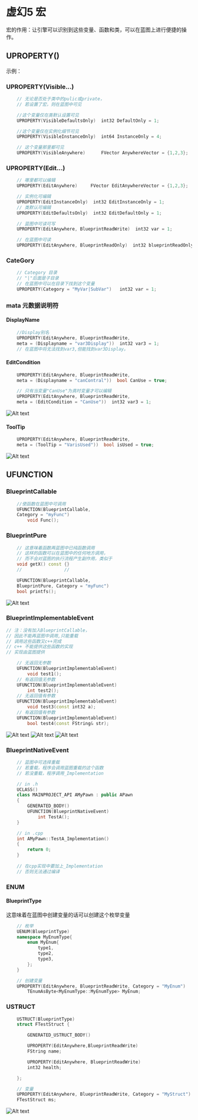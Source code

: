 # 虚幻5 宏
宏的作用：让引擎可以识别到这些变量、函数和类，可以在蓝图上进行便捷的操作。

## UPROPERTY()
示例：
### UPROPERTY(Visible...)
```cpp
    // 无论是否处于类中的pulic或private，
    // 若设置了宏，则在蓝图中可见

    //这个变量仅在类默认设置可见
    UPROPERTY(VisibleDefaultsOnly)  int32 DefaultOnly = 1; 

    //这个变量仅在实例化细节可见
    UPROPERTY(VisibleInstanceOnly)  int64 InstanceOnly = 4;

    // 这个变量那里都可见
    UPROPERTY(VisibleAnywhere)      FVector AnywhereVector = {1,2,3};
```
### UPROPERTY(Edit...)
```cpp
    // 哪里都可以编辑
    UPROPERTY(EditAnywhere)     FVector EditAnywhereVector = {1,2,3};

    // 实例化可编辑
    UPROPERTY(EditInstanceOnly)  int32 EditInstanceOnly = 1; 
    // 类默认可编辑
    UPROPERTY(EditDefaultsOnly)  int32 EditDefaultOnly = 1; 

    // 蓝图中可读可写
    UPROPERTY(EditAnywhere, BlueprintReadWrite)  int32 var = 1; 

    // 在蓝图中可读
    UPROPERTY(EditAnywhere, BlueprintReadOnly)  int32 blueprintReadOnly = 1; 
```
### CateGory 
```cpp
    // Category 目录
    // "|"后面是子目录
    // 在蓝图中可以在目录下找到这个变量
    UPROPERTY(Category = "MyVar|SubVar")   int32 var = 1;
```
### mata 元数据说明符
#### DisplayName
```cpp
    //Display别名
    UPROPERTY(EditAnywhere, BlueprintReadWrite,
    meta = (Displayname = "var3Display"))  int32 var3 = 1; 
    // 在蓝图中将无法找到var3,但能找到var3Display。
```
#### EditCondition
```cpp
    UPROPERTY(EditAnywhere, BlueprintReadWrite,
    meta = (Displayname = "canContral"))  bool CanUse = true; 

    // 只有当变量"CanUse"为真时变量才可以编辑
    UPROPERTY(EditAnywhere, BlueprintReadWrite,
    meta = (EditCondition = "CanUse"))  int32 var3 = 1; 
```
![Alt text](/Image/image.png)
#### ToolTip
```cpp
    UPROPERTY(EditAnywhere, BlueprintReadWrite,
    meta = (ToolTip = "VarisUsed"))  bool isUsed = true; 

```
![Alt text](/Image/image2.png)

## UFUNCTION
### BlueprintCallable
```cpp
    //使函数在蓝图中可调用
    UFUNCTION(BlueprintCallable,
    Category = "myFunc")
        void Func();
```
### BlueprintPure
```cpp
    // 这意味着函数再蓝图中已纯函数调用
    // 这样的函数可以在蓝图中的任何地方调用，
    // 而不会对蓝图的执行流程产生副作用，类似于
    void getX() const {}
    //                //

    UFUNCTION(BlueprintCallable,
    BlueprintPure, Category = "myFunc")
    bool printfs();
```
![Alt text](image-3.png)
### BlueprintImplementableEvent
```cpp
// 注：没有加入BlueprintCallable，
// 因此不能再蓝图中调用,只能重载
// 调用这些函数又c++完成
// c++ 不能提供这些函数的实现
// 实现由蓝图提供

    // 无返回无参数
    UFUNCTION(BlueprintImplementableEvent)
        void test1();
    // 有返回值无参数
    UFUNCTION(BlueprintImplementableEvent)
        int test2();
    // 无返回值有参数
    UFUNCTION(BlueprintImplementableEvent)
        void test3(const int32 a);
    // 有返回值有参数
    UFUNCTION(BlueprintImplementableEvent)
        bool test4(const FString& str);    
```
![Alt text](image.png)
![Alt text](image-1.png)
![Alt text](image-2.png)

### BlueprintNativeEvent
```cpp
    // 蓝图中可选择重载
    // 若重载，程序会调用蓝图重载的这个函数
    // 若没重载，程序调用_Implementation

    // in .h
    UCLASS()
    class MAINPROJECT_API AMyPawn : public APawn
    {
	    GENERATED_BODY()
        UFUNCTION(BlueprintNativeEvent)
            int TestA();
    }

    // in .cpp
    int AMyPawn::TestA_Implementation()
    {
	    return 0;
    }
    
    // 在cpp实现中要加上_Implementation
    // 否则无法通过编译
```

### ENUM
#### BlueprintType
这意味着在蓝图中创建变量的话可以创建这个枚举变量
```cpp
    // 枚举 
    UENUM(BlueprintType)
    namespace MyEnumType{
        enum MyEnum{
            type1,
            type2,
            type3,
        };
    }

    // 创建变量
    UPROPERTY(EditAnywhere, BlueprintReadWrite, Category = "MyEnum")
        TEnumAsByte<MyEnumType::MyEnumType> MyEnum;

```

### USTRUCT
```cpp
    USTRUCT(BlueprintType)
    struct FTestStruct {

	    GENERATED_USTRUCT_BODY()

	    UPROPERTY(EditAnywhere,BlueprintReadWrite)
	    FString name;

	    UPROPERTY(EditAnywhere, BlueprintReadWrite)
	    int32 health;

    };

    // 变量
    UPROPERTY(EditAnywhere, BlueprintReadWrite, Category = "MyStruct")
	FTestStruct ms;
```
![Alt text](image-4.png)

